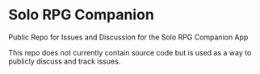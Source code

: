 # Solo RPG Companion
Public Repo for Issues and Discussion for the Solo RPG Companion App

This repo does not currently contain source code but is used as a way to publicly discuss and track issues.
